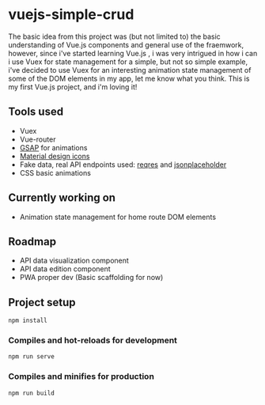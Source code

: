 # vuejs-simple-crud
The basic idea from this project was (but not limited to) the basic understanding of Vue.js components and general use of the fraemwork, however, since i've started learning Vue.js , i was very intrigued in how i can i use Vuex for state management for a simple, but not so simple example, i've decided to use Vuex for an interesting animation state management of some of the DOM elements in my app, let me know what you think. This is my first Vue.js project, and i'm loving it! 
## Tools used
* Vuex
* Vue-router
* [GSAP](https://greensock.com/) for animations
* [Material design icons](https://gitlab.com/robcresswell/vue-material-design-icons)
* Fake data, real API endpoints used: [reqres](https://reqres.in/)  and [jsonplaceholder](https://jsonplaceholder.typicode.com/)
* CSS basic animations
## Currently working on
* Animation state management for home route DOM elements
## Roadmap
* API data visualization component
* API data edition component
* PWA proper dev (Basic scaffolding for now)
## Project setup
```
npm install
```
### Compiles and hot-reloads for development
```
npm run serve
```
### Compiles and minifies for production
```
npm run build
```


